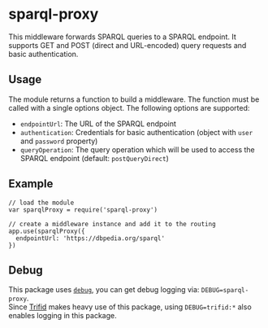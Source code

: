 # sparql-proxy

This middleware forwards SPARQL queries to a SPARQL endpoint.
It supports GET and POST (direct and URL-encoded) query requests and basic authentication.

## Usage

The module returns a function to build a middleware.
The function must be called with a single options object.
The following options are supported:

- `endpointUrl`: The URL of the SPARQL endpoint
- `authentication`: Credentials for basic authentication (object with `user` and `password` property)
- `queryOperation`: The query operation which will be used to access the SPARQL endpoint (default: `postQueryDirect`)

## Example

```
// load the module
var sparqlProxy = require('sparql-proxy')

// create a middleware instance and add it to the routing
app.use(sparqlProxy({
  endpointUrl: 'https://dbpedia.org/sparql'
})
```

## Debug

This package uses [`debug`](https://www.npmjs.com/package/debug), you can get debug logging via: `DEBUG=sparql-proxy`.  
Since [Trifid](https://github.com/zazuko/trifid) makes heavy use of this package, using `DEBUG=trifid:*` also enables
logging in this package.
